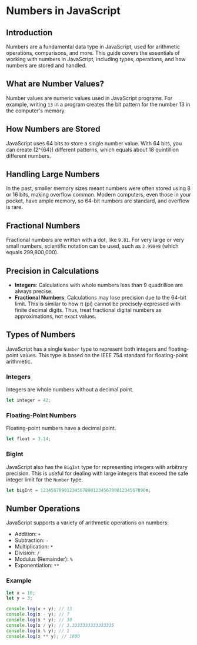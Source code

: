 # Numbers in JavaScript

## Introduction

Numbers are a fundamental data type in JavaScript, used for arithmetic operations, comparisons, and more. This guide covers the essentials of working with numbers in JavaScript, including types, operations, and how numbers are stored and handled.


## What are Number Values?

Number values are numeric values used in JavaScript programs. For example, writing `13` in a program creates the bit pattern for the number 13 in the computer's memory.

## How Numbers are Stored

JavaScript uses 64 bits to store a single number value. With 64 bits, you can create \(2^{64}\) different patterns, which equals about 18 quintillion different numbers.

## Handling Large Numbers

In the past, smaller memory sizes meant numbers were often stored using 8 or 16 bits, making overflow common. Modern computers, even those in your pocket, have ample memory, so 64-bit numbers are standard, and overflow is rare.

## Fractional Numbers

Fractional numbers are written with a dot, like `9.81`. For very large or very small numbers, scientific notation can be used, such as `2.998e8` (which equals 299,800,000).

## Precision in Calculations

- **Integers**: Calculations with whole numbers less than 9 quadrillion are always precise.
- **Fractional Numbers**: Calculations may lose precision due to the 64-bit limit. This is similar to how π (pi) cannot be precisely expressed with finite decimal digits. Thus, treat fractional digital numbers as approximations, not exact values.

## Types of Numbers

JavaScript has a single `Number` type to represent both integers and floating-point values. This type is based on the IEEE 754 standard for floating-point arithmetic.

### Integers

Integers are whole numbers without a decimal point.

```javascript
let integer = 42;
```

### Floating-Point Numbers

Floating-point numbers have a decimal point.

```javascript
let float = 3.14;
```

### BigInt

JavaScript also has the `BigInt` type for representing integers with arbitrary precision. This is useful for dealing with large integers that exceed the safe integer limit for the `Number` type.

```javascript
let bigInt = 1234567890123456789012345678901234567890n;
```

## Number Operations

JavaScript supports a variety of arithmetic operations on numbers:

- Addition: `+`
- Subtraction: `-`
- Multiplication: `*`
- Division: `/`
- Modulus (Remainder): `%`
- Exponentiation: `**`

### Example

```javascript
let x = 10;
let y = 3;

console.log(x + y); // 13
console.log(x - y); // 7
console.log(x * y); // 30
console.log(x / y); // 3.3333333333333335
console.log(x % y); // 1
console.log(x ** y); // 1000
```
